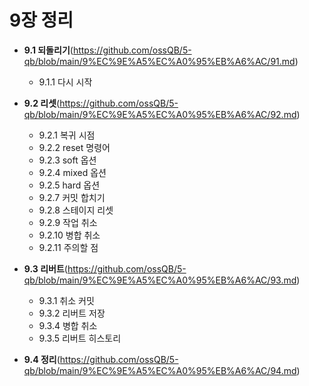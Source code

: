 <h1>9장 정리</h1>

- **9.1 되돌리기**(https://github.com/ossQB/5-qb/blob/main/9%EC%9E%A5%EC%A0%95%EB%A6%AC/91.md)
  - 9.1.1 다시 시작  

- **9.2 리셋**(https://github.com/ossQB/5-qb/blob/main/9%EC%9E%A5%EC%A0%95%EB%A6%AC/92.md)
  - 9.2.1 복귀 시점
  - 9.2.2 reset 명령어
  - 9.2.3 soft 옵션
  - 9.2.4 mixed 옵션
  - 9.2.5 hard 옵션
  - 9.2.7 커밋 합치기
  - 9.2.8 스테이지 리셋
  - 9.2.9 작업 취소
  - 9.2.10 병합 취소
  - 9.2.11 주의할 점  

-  **9.3 리버트**(https://github.com/ossQB/5-qb/blob/main/9%EC%9E%A5%EC%A0%95%EB%A6%AC/93.md)
    - 9.3.1 취소 커밋
    - 9.3.2 리버트 저장
    - 9.3.4 병합 취소
   - 9.3.5 리버트 히스토리
  
- **9.4 정리**(https://github.com/ossQB/5-qb/blob/main/9%EC%9E%A5%EC%A0%95%EB%A6%AC/94.md)
